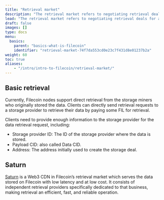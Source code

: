 ```yaml
---
title: "Retrieval market"
description: "The retrieval market refers to negotiating retrieval deals for a provider to serve stored data to a client. In this agreement, the client agrees to pay the retrieval provider a certain amount of FIL for a given piece of data."
lead: "The retrieval market refers to negotiating retrieval deals for a provider to serve stored data to a client. In this agreement, the client agrees to pay the retrieval provider a certain amount of FIL for a given piece of data."
draft: false
images: []
type: docs
menu:
  basics:
    parent: "basics-what-is-filecoin"
    identifier: "retrieval-market-74f7da553cd0e23c7f431d8e01237b2a"
weight: 60
toc: true
aliases:
    - "/intro/intro-to-filecoin/retrieval-market/"
---
```


## Basic retrieval  

Currently, Filecoin nodes support direct retrieval from the storage miners who originally stored the data. Clients can directly send retrieval requests to a storage provider to retrieve their data by paying some FIL for retrieval.  

Clients need to provide enough information to the storage provider for the data retrieval request, including:

- Storage provider ID: The ID of the storage provider where the data is stored.
- Payload CID: also called Data CID.
- Address: The address initially used to create the storage deal.

## Saturn

[Saturn](https://saturn.tech/) is a Web3 CDN in Filecoin’s retrieval market which serves the data stored on Filecoin with low latency and at low cost. It consists of independent retrieval providers specifically dedicated to that business, making retrieval an efficient, fast, and reliable operation.
<!--REVIEWED!-->